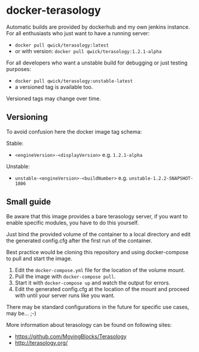 # docker-terasology

Automatic builds are provided by dockerhub and my own jenkins instance.
For all enthusiasts who just want to have a running server:
- `docker pull qwick/terasology:latest`
- or with version: `docker pull qwick/terasology:1.2.1-alpha`

For all developers who want a unstable build for debugging or just testing purposes:
- `docker pull qwick/terasology:unstable-latest`
- a versioned tag is available too.

Versioned tags may change over time.

## Versioning

To avoid confusion here the docker image tag schema:

Stable:
- `<engineVersion>-<displayVersion>` e.g. `1.2.1-alpha`

Unstable:
- `unstable-<engineVersion>-<buildNumber>` e.g. `unstable-1.2.2-SNAPSHOT-1806`


## Small guide

Be aware that this image provides a bare terasology server, if you want to enable specific modules, you have to do this yourself.

Just bind the provided volume of the container to a local directory and edit the generated config.cfg after the first run of the container.

Best practice would be cloning this repository and using docker-compose to pull and start the image.
  1. Edit the ```docker-compose.yml``` file for the location of the volume mount.
  2. Pull the image with ```docker-compose pull```.
  3. Start it with ```docker-compose up``` and watch the output for errors.
  4. Edit the generated config.cfg at the location of the mount and proceed with  until your server runs like you want.

There may be standard configurations in the future for specific use cases, may be... ;-)

More information about terasology can be found on following sites:
* https://github.com/MovingBlocks/Terasology
* http://terasology.org/
